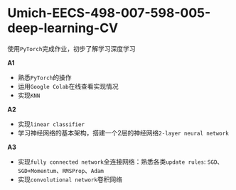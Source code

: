# Umich-EECS-498-007-598-005-deep-learning-CV
使用`PyTorch`完成作业，初步了解学习深度学习  

**A1**
- 熟悉`PyTorch`的操作
- 运用`Google Colab`在线查看实现情况
- 实现`KNN`

**A2**
- 实现`linear classifier`
- 学习神经网络的基本架构，搭建一个2层的神经网络`2-layer neural network`

**A3**
- 实现`fully connected network`全连接网络：熟悉各类`update rules`: `SGD`、`SGD+Momentum`、`RMSProp`、`Adam`
- 实现`convolutional network`卷积网络
